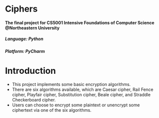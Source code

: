 # Ciphers

#### The final project for CS5001 Intensive Foundations of Computer Science @Northeastern University
##### Language: Python
##### Platform: PyCharm

# Introduction

* This project implements some basic encryption algorithms.
* There are six algorithms available, which are Caesar cipher, Rail Fence cipher, Playfair cipher, Substitution cipher, Beale cipher, and Straddle Checkerboard cipher.
* Users can choose to encrypt some plaintext or unencrypt some ciphertext via one of the six algorithms.

